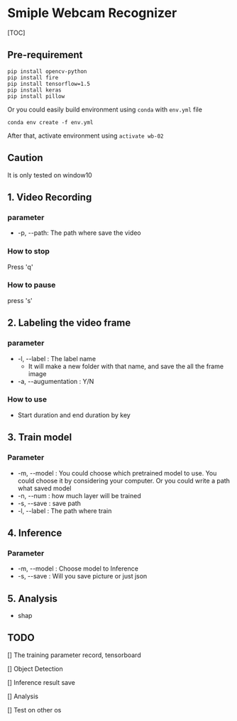 # Smiple Webcam Recognizer

[TOC]

## Pre-requirement

```shell
pip install opencv-python
pip install fire
pip install tensorflow=1.5
pip install keras
pip install pillow
```

Or you could easily build environment using `conda` with `env.yml` file

```노
conda env create -f env.yml
```

After that, activate environment using `activate wb-02`

## Caution

It is only tested on window10



## 1. Video Recording

### parameter

- -p, --path: The path where save the video

### How to stop

Press 'q'

### How to pause

press 's'



## 2. Labeling the video frame

### parameter

- -l, --label : The label name
  - It will make a new folder with that name, and save the all the frame image  
- -a, --augumentation : Y/N

### How to use

- Start duration and end duration by key



## 3. Train model

### Parameter

- -m, --model : You could choose which pretrained model to use. You could choose it by considering your computer. Or you could write a path what saved model
- -n, --num : how much layer will be trained
- -s, --save : save path
- -l, --label :  The path where train

## 4. Inference

### Parameter

- -m, --model : Choose model to Inference
- -s, --save : Will you save picture or just json

## 5. Analysis

- shap

## TODO

[] The training parameter record, tensorboard

[] Object Detection

[] Inference result save

[] Analysis

[] Test on other os